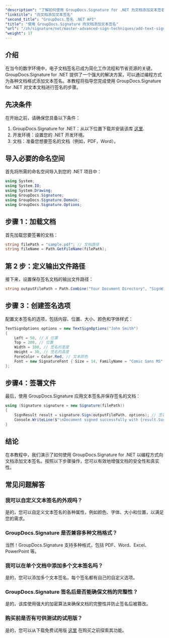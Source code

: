 ```yaml
---
"description": "了解如何使用 GroupDocs.Signature for .NET 为文档添加文本签名。本指南将逐步指导您如何以编程方式添加文本签名。"
"linktitle": "向文档添加文本签名"
"second_title": "GroupDocs.签名 .NET API"
"title": "使用 GroupDocs.Signature 向文档添加文本签名"
"url": "/zh/signature/net/master-advanced-sign-techniques/add-text-signatures-to-documents/"
"weight": 17
---
```


## 介绍

在当今的数字环境中，电子文档签名已成为简化工作流程和节省资源的关键。GroupDocs.Signature for .NET 提供了一个强大的解决方案，可以通过编程方式为各种文档格式添加文本签名。本教程将指导您完成使用 GroupDocs.Signature for .NET 对文本文档进行签名的步骤。

## 先决条件

在开始之前，请确保您具备以下条件：

1. GroupDocs.Signature for .NET：从以下位置下载并安装该库 [这里](https://releases。groupdocs.com/signature/net/).
2. 开发环境：设置您的 .NET 开发环境。
3. 文档：准备您想要签名的文档（例如，PDF，Word）。

## 导入必要的命名空间

首先将所需的命名空间导入到您的 .NET 项目中：

```csharp
using System;
using System.IO;
using System.Drawing;
using GroupDocs.Signature;
using GroupDocs.Signature.Domain;
using GroupDocs.Signature.Options;
```

## 步骤 1：加载文档

首先加载您要签署的文档：

```csharp
string filePath = "sample.pdf"; // 文档路径
string fileName = Path.GetFileName(filePath);
```

## 第 2 步：定义输出文件路径

接下来，设置保存签名文档的输出文件路径：

```csharp
string outputFilePath = Path.Combine("Your Document Directory", "SignWithText", fileName);
```

## 步骤 3：创建签名选项

配置文本签名的选项，包括内容、位置、大小、颜色和字体样式：

```csharp
TextSignOptions options = new TextSignOptions("John Smith")
{
    Left = 50, // X 位置
    Top = 200, // 位置
    Width = 100, // 签名的宽度
    Height = 30, // 签名的高度
    ForeColor = Color.Red, // 文本颜色
    Font = new SignatureFont { Size = 14, FamilyName = "Comic Sans MS" } // 字体设置
};
```

## 步骤4：签署文件

最后，使用 GroupDocs.Signature 应用文本签名并保存签名的文档：

```csharp
using (Signature signature = new Signature(filePath))
{
    SignResult result = signature.Sign(outputFilePath, options); // 签署文件
    Console.WriteLine($"\nDocument signed successfully with {result.Succeeded.Count} signature(s).\nFile saved at {outputFilePath}.");
}
```

## 结论

在本教程中，我们演示了如何使用 GroupDocs.Signature for .NET 以编程方式向文档添加文本签名。按照以下步骤操作，您可以有效地增强文档的安全性和真实性。

## 常见问题解答

### 我可以自定义文本签名的外观吗？
是的，您可以自定义文本签名的各种属性，例如颜色、字体、大小和位置，以满足您的需求。

### GroupDocs.Signature 是否兼容多种文档格式？
当然！GroupDocs.Signature 支持多种格式，包括 PDF、Word、Excel、PowerPoint 等。

### 我可以在单个文档中添加多个文本签名吗？
是的，您可以添加多个文本签名，每个签名都有自己的自定义选项。

### GroupDocs.Signature 签名后是否能确保文档的完整性？
是的，该库使用强大的加密算法来确保文档的完整性并防止签名后被篡改。

### 购买前是否有可供测试的试用版？
是的，您可以从下载免费试用版 [这里](https://releases.groupdocs.com/) 在购买之前探索其功能。